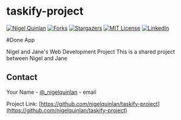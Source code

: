 # taskify-project
<!-- PROJECT SHIELDS -->
<!--
*** I'm using markdown "reference style" links for readability.
*** Reference links are enclosed in brackets [ ] instead of parentheses ( ).
*** See the bottom of this document for the declaration of the reference variables
*** for contributors-url, forks-url, etc. This is an optional, concise syntax you may use.
*** https://www.markdownguide.org/basic-syntax/#reference-style-links
-->
[![Nigel Quinlan][contributors-shield]][contributors-url]
[![Forks][forks-shield]][forks-url]
[![Stargazers][stars-shield]][stars-url]
[![MIT License][license-shield]][license-url]
[![LinkedIn][linkedin-shield]][linkedin-url]

#Done App


Nigel and Jane's Web Development Project
This is a shared project between Nigel and Jane



<!-- CONTACT -->
## Contact

Your Name - [@_nigelquinlan](https://twitter.com/_nigelquinlan) - email

Project Link: [https://github.com/nigelquinlan/taskify-project](https://github.com/nigelquinlan/taskify-project)

<!-- MARKDOWN LINKS & IMAGES -->
<!-- https://www.markdownguide.org/basic-syntax/#reference-style-links -->
[contributors-shield]: https://img.shields.io/github/contributors/nigelquinlan/taskify-project.svg?style=flat-square
[contributors-url]: https://github.com/nigelquinlan/taskify-project/graphs/contributors
[forks-shield]: https://img.shields.io/github/forks/nigelquinlan/taskify-project.svg?style=flat-square
[forks-url]: https://github.com/nigelquinlan/taskify-project/network/members
[stars-shield]: https://img.shields.io/github/stars/nigelquinlan/taskify-project.svg?style=flat-square
[stars-url]: https://github.com/nigelquinlan/taskify-project/stargazers
[issues-shield]: https://img.shields.io/github/issues/nigelquinlan/taskify-project.svg?style=flat-square
[issues-url]: https://github.com/github_username/taskify-project/issues
[license-shield]: https://img.shields.io/github/license/nigelquinlan/taskify-project.svg?style=flat-square
[license-url]: https://github.com/nigelquinlan/taskify-project/blob/master/MIT-LICENSE.txt
[linkedin-shield]: https://img.shields.io/badge/-LinkedIn-black.svg?style=flat-square&logo=linkedin&colorB=555
[linkedin-url]: https://linkedin.com/in/nigelquinlan
[product-screenshot]: images/screenshot.png
